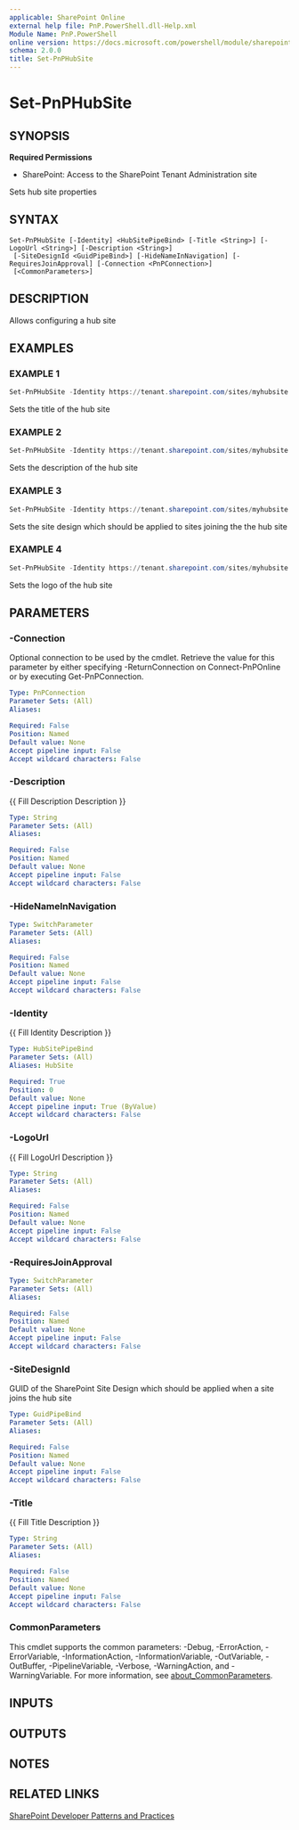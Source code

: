```yaml
---
applicable: SharePoint Online
external help file: PnP.PowerShell.dll-Help.xml
Module Name: PnP.PowerShell
online version: https://docs.microsoft.com/powershell/module/sharepoint-pnp/set-pnphubsite
schema: 2.0.0
title: Set-PnPHubSite
---
```


# Set-PnPHubSite

## SYNOPSIS

**Required Permissions**

* SharePoint: Access to the SharePoint Tenant Administration site

Sets hub site properties

## SYNTAX

```
Set-PnPHubSite [-Identity] <HubSitePipeBind> [-Title <String>] [-LogoUrl <String>] [-Description <String>]
 [-SiteDesignId <GuidPipeBind>] [-HideNameInNavigation] [-RequiresJoinApproval] [-Connection <PnPConnection>]
 [<CommonParameters>]
```

## DESCRIPTION
Allows configuring a hub site

## EXAMPLES

### EXAMPLE 1
```powershell
Set-PnPHubSite -Identity https://tenant.sharepoint.com/sites/myhubsite -Title "My New Title"
```

Sets the title of the hub site

### EXAMPLE 2
```powershell
Set-PnPHubSite -Identity https://tenant.sharepoint.com/sites/myhubsite -Description "My updated description"
```

Sets the description of the hub site

### EXAMPLE 3
```powershell
Set-PnPHubSite -Identity https://tenant.sharepoint.com/sites/myhubsite -SiteDesignId df8a3ef1-9603-44c4-abd9-541aea2fa745
```

Sets the site design which should be applied to sites joining the the hub site

### EXAMPLE 4
```powershell
Set-PnPHubSite -Identity https://tenant.sharepoint.com/sites/myhubsite -LogoUrl "https://tenant.sharepoint.com/SiteAssets/Logo.png"
```

Sets the logo of the hub site

## PARAMETERS

### -Connection
Optional connection to be used by the cmdlet. Retrieve the value for this parameter by either specifying -ReturnConnection on Connect-PnPOnline or by executing Get-PnPConnection.

```yaml
Type: PnPConnection
Parameter Sets: (All)
Aliases:

Required: False
Position: Named
Default value: None
Accept pipeline input: False
Accept wildcard characters: False
```

### -Description
{{ Fill Description Description }}

```yaml
Type: String
Parameter Sets: (All)
Aliases:

Required: False
Position: Named
Default value: None
Accept pipeline input: False
Accept wildcard characters: False
```

### -HideNameInNavigation

```yaml
Type: SwitchParameter
Parameter Sets: (All)
Aliases:

Required: False
Position: Named
Default value: None
Accept pipeline input: False
Accept wildcard characters: False
```

### -Identity
{{ Fill Identity Description }}

```yaml
Type: HubSitePipeBind
Parameter Sets: (All)
Aliases: HubSite

Required: True
Position: 0
Default value: None
Accept pipeline input: True (ByValue)
Accept wildcard characters: False
```

### -LogoUrl
{{ Fill LogoUrl Description }}

```yaml
Type: String
Parameter Sets: (All)
Aliases:

Required: False
Position: Named
Default value: None
Accept pipeline input: False
Accept wildcard characters: False
```

### -RequiresJoinApproval

```yaml
Type: SwitchParameter
Parameter Sets: (All)
Aliases:

Required: False
Position: Named
Default value: None
Accept pipeline input: False
Accept wildcard characters: False
```

### -SiteDesignId
GUID of the SharePoint Site Design which should be applied when a site joins the hub site

```yaml
Type: GuidPipeBind
Parameter Sets: (All)
Aliases:

Required: False
Position: Named
Default value: None
Accept pipeline input: False
Accept wildcard characters: False
```

### -Title
{{ Fill Title Description }}

```yaml
Type: String
Parameter Sets: (All)
Aliases:

Required: False
Position: Named
Default value: None
Accept pipeline input: False
Accept wildcard characters: False
```

### CommonParameters
This cmdlet supports the common parameters: -Debug, -ErrorAction, -ErrorVariable, -InformationAction, -InformationVariable, -OutVariable, -OutBuffer, -PipelineVariable, -Verbose, -WarningAction, and -WarningVariable. For more information, see [about_CommonParameters](http://go.microsoft.com/fwlink/?LinkID=113216).

## INPUTS

## OUTPUTS

## NOTES

## RELATED LINKS

[SharePoint Developer Patterns and Practices](https://aka.ms/sppnp)